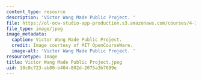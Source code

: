 ```yaml
---
content_type: resource
description: 'Victor Wang Made Public Project. '
file: https://ol-ocw-studio-app-production.s3.amazonaws.com/courses/4-301-introduction-to-the-visual-arts-spring-2007/18c0c723ab80b404802d2075a3b7699e_VictorWangMadePublicProject.jpeg
file_type: image/jpeg
image_metadata:
  caption: Victor Wang Made Public Project.
  credit: Image courtesy of MIT OpenCourseWare.
  image-alt: 'Victor Wang Made Public Project. '
resourcetype: Image
title: Victor Wang Made Public Project.jpeg
uid: 18c0c723-ab80-b404-802d-2075a3b7699e
---
```

